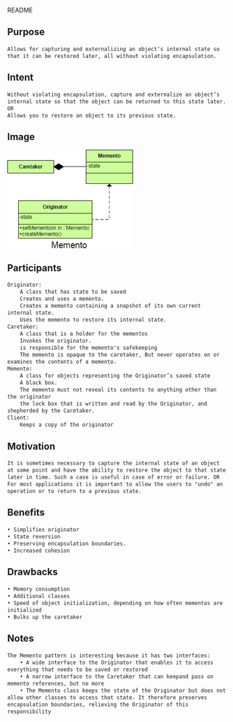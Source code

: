README

## Purpose

	Allows for capturing and externalizing an object’s internal state so that it can be restored later, all without violating encapsulation.
## Intent ##

	Without violating encapsulation, capture and externalize an object’s internal state so that the object can be returned to this state later.
	OR
	Allows you to restore an object to its previous state.

## Image ##

![alt text](./Images/Memento-1.md.png "Memento")

## Participants ##

	Originator:
		A class that has state to be saved
		Creates and uses a memento.
		Creates a memento containing a snapshot of its own current internal state.
		Uses the memento to restore its internal state.
	Caretaker:
		A class that is a holder for the mementos
		Invokes the originator.
		is responsible for the memento's safekeeping
		The memento is opaque to the caretaker, But never operates on or examines the contents of a memento.
	Memento:
		A class for objects representing the Originator’s saved state
		A black box.
		The memento must not reveal its contents to anything other than the originator
		the lock box that is written and read by the Originator, and shepherded by the Caretaker.
	Client:
		Keeps a copy of the originator

## Motivation ##

	It is sometimes necessary to capture the internal state of an object at some point and have the ability to restore the object to that state later in time. Such a case is useful in case of error or failure. OR For most applications it is important to allow the users to "undo" an operation or to return to a previous state.

## Benefits ##

	• Simplifies originator
	• State reversion
	• Preserving encapsulation boundaries.
	• Increased cohesion
## Drawbacks ##

	• Memory consumption
	• Additional classes
	• Speed of object initialization, depending on how often mementos are initialized
	• Bulks up the caretaker

## Notes ##

	The Memento pattern is interesting because it has two interfaces:
		• A wide interface to the Originator that enables it to access everything that needs to be saved or restored
		• A narrow interface to the Caretaker that can keepand pass on memento references, but no more
		• The Memento class keeps the state of the Originator but does not allow other classes to access that state. It therefore preserves encapsulation boundaries, relieving the Originator of this responsibility
